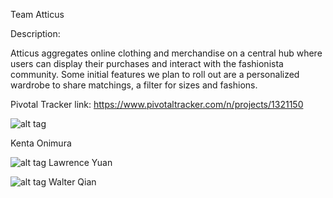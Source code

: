 Team Atticus

Description:

Atticus aggregates online clothing and merchandise on a central hub where users can display their purchases and interact with the fashionista community. Some initial features we plan to roll out are a personalized wardrobe to share matchings, a filter for sizes and fashions. 

Pivotal Tracker link:
https://www.pivotaltracker.com/n/projects/1321150

![alt tag](https://cloud.githubusercontent.com/assets/7041750/7172633/f5d73142-e39f-11e4-92b9-307cf0133528.jpg)

Kenta Onimura


![alt tag](https://cloud.githubusercontent.com/assets/6827498/7212474/6bb38794-e51c-11e4-8dd0-89a120f5f6a4.JPG)
Lawrence Yuan


![alt tag](https://raw.github.com/walterqian/test/11081043_10204869994088336_2044735327349170992_n.jpg)
Walter Qian
